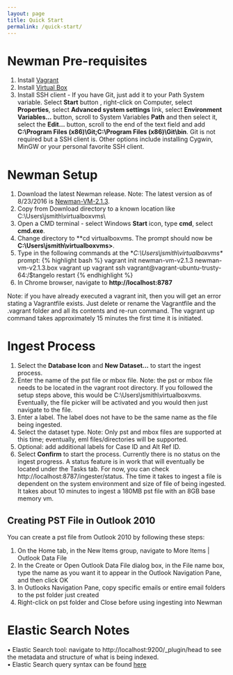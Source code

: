 ```yaml
---
layout: page
title: Quick Start
permalink: /quick-start/
---
```


# Newman Pre-requisites
1. Install [Vagrant](http://www.vagrantup.com/)  
2. Install [Virtual Box](https://www.virtualbox.org/wiki/Downloads) 
3. Install SSH client - If you have Git, just add it to your Path System variable. Select **Start** button , right-click on Computer, select **Properties**, select **Advanced system settings** link, select **Environment Variables…** button, scroll to System Variables **Path** and then select it, select the **Edit…** button, scroll to the end of the text field and add **C:\Program Files (x86)\Git;C:\Program Files (x86)\Git\bin**. Git is not required but a SSH client is. Other options include installing Cygwin, MinGW or your personal favorite SSH client.

# Newman Setup
1. Download the latest Newman release. Note: The latest version as of 8/23/2016 is [Newman-VM-2.1.3](https://www.dropbox.com/s/h0pyxjj3rlhodv0/newman-vm-v1.1.2.box?dl=0).
2. Copy from Download directory to a known location like C:\Users\jsmith\virtualboxvms\
3. Open a CMD terminal - select Windows **Start** icon, type **cmd**, select **cmd.exe**.
4. Change directory to **cd virtualboxvms. The prompt should now be **C:\Users\jsmith\virtualboxvms>**.
5. Type in the following commands at the **C:\Users\jsmith\virtualboxvms\** prompt:
{% highlight bash %}
vagrant init newman-vm-v2.1.3 newman-vm-v2.1.3.box
vagrant up
vagrant ssh
vagrant@vagrant-ubuntu-trusty-64:/$tangelo restart
{% endhighlight %}
6. In Chrome browser, navigate to **http://localhost:8787**

Note: if you have already executed a vagrant init, then you will get an error stating a Vagrantfile exists. Just delete or rename the Vagrantfile and the .vagrant folder and all its contents and re-run command. The vagrant up command takes approximately 15 minutes the first time it is initiated.

# Ingest Process
1.	Select the **Database Icon** and **New Dataset…** to start the ingest process. 
2.	Enter the name of the pst file or mbox file. Note: the pst or mbox file needs to be located in the vagrant root directory. If you followed the setup steps above, this would be C:\Users\jsmith\virtualboxvms. Eventually, the file picker will be activated and you would then just navigate to the file.
3.	Enter a label. The label does not have to be the same name as the file being ingested.
4.	Select the dataset type. Note: Only pst and mbox files are supported at this time; eventually, eml files/directories will be supported.
5.	Optional: add additional labels for Case ID and Alt Ref ID.
6.	Select **Confirm** to start the process. Currently there is no status on the ingest progress. A status feature is in work that will eventually be located under the Tasks tab. For now, you can check http://localhost:8787/ingester/status. The time it takes to ingest a file is dependent on the system environment and size of file of being ingested. It takes about 10 minutes to ingest a 180MB pst file with an 8GB base memory vm.

## Creating PST File in Outlook 2010
You can create a pst file from Outlook 2010 by following these steps:
1.	On the Home tab, in the New Items group, navigate to More Items | Outlook Data File<br />
2.	In the Create or Open Outlook Data File dialog box, in the File name box, type the name as you want it to appear in the Outlook Navigation Pane, and then click OK<br />
3.	In Outlooks Navigation Pane, copy specific emails or entire email folders to the pst folder just created<br />
4.	Right-click on pst folder and Close before using ingesting into Newman<br />

# Elastic Search Notes
•	Elastic Search tool: navigate to http://localhost:9200/_plugin/head to see the metadata and structure of what is being indexed.<br />
•	Elastic Search query syntax can be found [here](https://www.elastic.co/guide/en/elasticsearch/reference/current/query-dsl-query-string-query.html#query-dsl-query-string-query)



